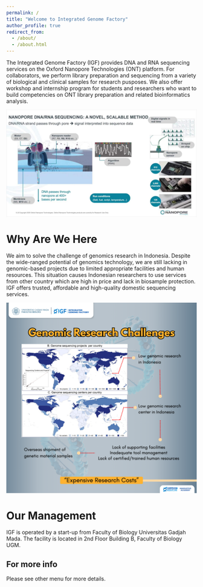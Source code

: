 ```yaml
---
permalink: /
title: "Welcome to Integrated Genome Factory"
author_profile: true
redirect_from: 
  - /about/
  - /about.html
---
```



The Integrated Genome Factory (IGF) provides DNA and RNA sequencing services on the Oxford Nanopore Technologies (ONT) platform. For collaborators, we perform library preparation and sequencing from a variety of biological and clinical samples for research pusposes. We also offer workshop and internship program for students and researchers who want to build competencies on ONT library preparation and related bioinformatics analysis.

![ont](/images/ont.jpg)

Why Are We Here
======
We aim to solve the challenge of genomics research in Indonesia. Despite the wide-ranged potential of genomics technology, we are still lacking in genomic-based projects due to limited appropriate facilities and human resources. This situation causes Indonesian researchers to use services from other country which are high in price and lack in biosample protection. IGF offers trusted, affordable and high-quality domestic sequencing services.
 
![genome challenge](/images/GRC.png)

Our Management
======
IGF is operated by a start-up from Faculty of Biology Universitas Gadjah Mada. The facility is located in 2nd Floor Building B, Faculty of Biology UGM.


For more info
------
Please see other menu for more details.
